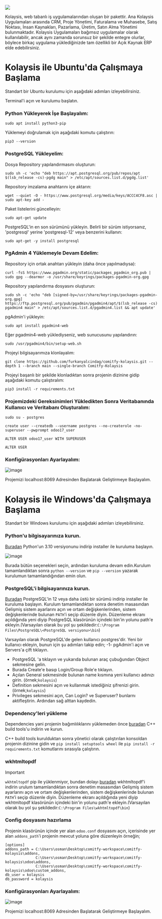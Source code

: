 
![](https://github.com/furkanyalcindag/comitfy-kolaysis/blob/main/addons/web/static/img/kolaysisLogo.png)

Kolaysis, web tabanlı iş uygulamalarından oluşan bir pakettir. Ana Kolaysis Uygulamaları arasında CRM, Proje Yönetimi, Faturalama ve Muhasebe, Satış Noktası, İnsan Kaynakları, Pazarlama, Üretim, Satın Alma Yönetimi bulunmaktadır. Kolaysis Uygulamaları bağımsız uygulamalar olarak kullanılabilir, ancak aynı zamanda sorunsuz bir şekilde entegre olurlar, böylece birkaç uygulama yüklediğinizde tam özellikli bir Açık Kaynak ERP elde edebilirsiniz.

# Kolaysis ile Ubuntu'da Çalışmaya Başlama

Standart bir Ubuntu kurulumu için aşağıdaki adımları izleyebilirsiniz.

Terminal'i açın ve kurulumu başlatın.

### Python Yükleyerek İşe Başlayalım:

```
sudo apt install python3-pip
```

Yüklemeyi doğrulamak için aşağıdaki komutu çalıştırın:

```
pip3 --version
```

### PostgreSQL Yükleyelim:

Dosya Repository yapılandırmasını oluşturun:

```
sudo sh -c 'echo "deb https://apt.postgresql.org/pub/repos/apt $(lsb_release -cs)-pgdg main" > /etc/apt/sources.list.d/pgdg.list'
```

Repository imzalama anahtarını içe aktarın:

```
wget --quiet -O - https://www.postgresql.org/media/keys/ACCC4CF8.asc | sudo apt-key add -
```

Paket listelerini güncelleyin:

```
sudo apt-get update
```

 PostgreSQL'in en son sürümünü yükleyin. Belirli bir sürüm istiyorsanız, 'postgresql' yerine 'postgresql-12' veya benzerini kullanın:

 ```
 sudo apt-get -y install postgresql
```

 ### PgAdmin 4 Yüklemeyle Devam Edelim:

Repository için ortak anahtarı yükleyin (daha önce yapılmadıysa):

```
curl -fsS https://www.pgadmin.org/static/packages_pgadmin_org.pub | sudo gpg --dearmor -o /usr/share/keyrings/packages-pgadmin-org.gpg
```

Repository yapılandırma dosyasını oluşturun:

```
sudo sh -c 'echo "deb [signed-by=/usr/share/keyrings/packages-pgadmin-org.gpg] https://ftp.postgresql.org/pub/pgadmin/pgadmin4/apt/$(lsb_release -cs) pgadmin4 main" > /etc/apt/sources.list.d/pgadmin4.list && apt update'
```

pgAdmin'i yükleyin:

```
sudo apt install pgadmin4-web
```

Eğer pgadmin4-web yüklediyseniz, web sunucusunu yapılandırın:

```
sudo /usr/pgadmin4/bin/setup-web.sh
```

Projeyi bilgisayarımıza klonlayalım:

```
git clone https://github.com/furkanyalcindag/comitfy-kolaysis.git --depth 1 --branch main --single-branch Comitfy-Kolaysis
```

Projeyi başarılı bir şekilde klonladıktan sonra projenin dizinine gidip aşağıdaki komutu çalıştıralım:

```
pip3 install -r requirements.txt
```

### Projemizdeki Gereksinimleri Yükledikten Sonra Veritabanında Kullanıcı ve Veritabanı Oluşturalım:

```
sudo su - postgres
```

```
create user --createdb --username postgres --no-createrole -no-superuser --pwprompt odoo17_user
```

```
ALTER USER odoo17_user WITH SUPERUSER
```

```
ALTER USER
```

### Konfigürasyonları Ayarlayalım:

![image](https://github.com/furkanyalcindag/comitfy-kolaysis/assets/106275189/37aae1cf-db76-472e-8c3b-db4fd3b27101)

Projemizi localhost:8069 Adresinden Başlatarak Geliştirmeye Başlayalım.


# Kolaysis ile Windows'da Çalışmaya Başlama

Standart bir Windows kurulumu için aşağıdaki adımları izleyebilirsiniz.

### Python'u bilgisayarınıza kurun.

<a href="https://www.python.org/downloads/release/python-3100/">Buradan</a> Python'un 3.10 versiyonunu indirip installer ile kuruluma başlayın.

![image](https://github.com/furkanyalcindag/comitfy-kolaysis/assets/20794065/293a9e6e-8156-4eb5-b503-20e8ff661872)


Burada bütün seçenekleri seçin, ardından kuruluma devam edin.Kurulum tamamlandıktan sonra ```python --version``` ve ```pip --version``` yazarak kurulumun tamamlandığından emin olun.

### PostgreSQL'i bilgisayarınıza kurun.

<a href="https://www.enterprisedb.com/downloads/postgres-postgresql-downloads">Buradan</a> PostgreSQL'in 12 veya daha üstü bir sürümü indirip installer ile kuruluma başlayın. Kurulum tamamlandıktan sonra denetim masasından Gelişmiş sistem ayarlarını açın ve ortam değişkenlerinden, sistem değişkenlerinde bulunan `PATH`'i seçip düzenle diyin. Düzenleme ekranı açıldığında yeni diyip PostgreSQL klasörünün içindeki bin'in yolunu path'e ekleyin.(Varsayılan olarak bu yol şu şekildedir:`C:\Program Files\PostgreSQL\<PostgreSQL versiyonu>\bin`)

Varsayılan olarak PostgreSQL'de gelen kullanıcı postgres'dir. Yeni bir kullanıcı ekleyin, bunun için şu adımları takip edin;
-1- pgAdmin'i açın ve Servers'a çift tıklayın.
- PostgreSQL<versiyonunuz> 'a tıklayın ve yukarıda bulunan araç çubuğundan Object sekmesine gelin.
- Burada Create'e basıp Login/Group Role'e tıklayın.
- Açılan General sekmesinde bulunan name kısmına yeni kullanıcı adınızı girin. (örnek;`kolaysis`)
- Definition sekmesini açın ve kullanmak istediğiniz şifrenizi girin. (örnek;`kolaysis`)
- Privileges sekmesini açın, Can Login? ve Superuser? bunlarnı aktifleştirin. Ardından sağ alttan kaydedin.

### Dependency'leri yükleme
Dependencies yani projenin bağımlılıklarını yüklemeden önce <a href="https://visualstudio.microsoft.com/visual-cpp-build-tools/">buradan</a> C++ build tools'u indirin ve kurun.

C++ build tools kurulduktan sonra yönetici olarak çalıştırılan konsoldan projenin dizinine gidin ve `pip install setuptools wheel` ile `pip install -r requirements.txt` komutlarını sırasıyla çalıştırın.

### wkhtmltopdf
> [!IMPORTANT]
>`wkhtmltopdf` pip ile yüklenmiyor, bundan dolayı <a href="https://wkhtmltopdf.org/downloads.html">buradan</a> wkhtmltopdf'i indirin urulum tamamlandıktan sonra denetim masasından Gelişmiş sistem ayarlarını açın ve ortam değişkenlerinden, sistem değişkenlerinde bulunan `PATH`'i seçip düzenle diyin. Düzenleme ekranı açıldığında yeni diyip wkhtmltopdf klasörünün içindeki bin'in yolunu path'e ekleyin.(Varsayılan olarak bu yol şu şekildedir:`C:\Program Files\wkhtmltopdf\bin`) 

### Config dosyasını hazırlama
Projenin klasörünün içinde yer alan `odoo.conf` dosyasını açın, içerisinde yer alan `addons_path`'i projenin mevcut yoluna göre düzenleyin örneğin;
```
[options]
addons_path = C:\Users\osman\Desktop\comitfy-workspace\comitfy-kolaysis\addons,
              C:\Users\osman\Desktop\comitfy-workspace\comitfy-kolaysis\odoo\addons,
              C:\Users\osman\Desktop\comitfy-workspace\comitfy-kolaysis\odoo\custom_addons,
db_user = kolaysis
db_password = kolaysis
```
### Konfigürasyonları Ayarlayalım:

![image](https://github.com/furkanyalcindag/comitfy-kolaysis/assets/20794065/c22211f1-0309-45f0-88b7-fdb5aa3b79e9)

Projemizi localhost:8069 Adresinden Başlatarak Geliştirmeye Başlayalım.
